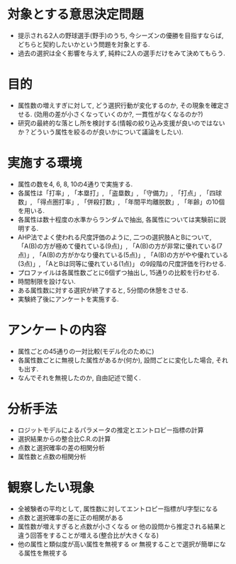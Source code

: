 # 対象とする意思決定問題
- 提示される2人の野球選手(野手)のうち, 今シーズンの優勝を目指すならば, どちらと契約したいかという問題を対象とする. 　
- 過去の選択は全く影響を与えず, 純粋に2人の選手だけをみて決めてもらう. 

# 目的
- 属性数の増えすぎに対して, どう選択行動が変化するのか, その現象を確定させる. (効用の差が小さくなっていくのか?, 一貫性がなくなるのか?)
- 研究の最終的な落とし所を検討する(情報の絞り込み支援が良いのではないか？どういう属性を絞るのが良いかについて議論をしたい). 

# 実施する環境
- 属性の数を4, 6, 8, 10の4通りで実施する. 
- 各属性は「打率」, 「本塁打」, 「盗塁数」, 「守備力」, 「打点」, 「四球数」, 「得点圏打率」, 「併殺打数」, 「年間平均離脱数」, 「年齢」の10個を用いる. 
- 各属性は数十程度の水準からランダムで抽出, 各属性については実験前に説明する. 
- AHP法でよく使われる尺度評価のように, 二つの選択肢AとBについて, 
「A(B)の方が極めて優れている(9点)」, 
「A(B)の方が非常に優れている(7点)」, 
「A(B)の方がかなり優れている(5点)」, 
「A(B)の方がやや優れている(3点)」, 
「AとBは同等に優れている(1点)」
の9段階の尺度評価を行わせる. 
- プロファイルは各属性数ごとに6個ずつ抽出し, 15通りの比較を行わせる. 
- 時間制限を設けない. 
- ある属性数に対する選択が終了すると, 5分間の休憩をさせる. 
- 実験終了後にアンケートを実施する. 

# アンケートの内容
- 属性ごとの45通りの一対比較(モデル化のために)
- 各属性数ごとに無視した属性があるか(何か), 設問ごとに変化した場合, それも出す. 
- なんでそれを無視したのか, 自由記述で聞く. 

# 分析手法
- ロジットモデルによるパラメータの推定とエントロピー指標の計算
- 選択結果からの整合比C.R.の計算
- 点数と選択確率の差の相関分析
- 属性数と点数の相関分析

# 観察したい現象
- 全被験者の平均として, 属性数に対してエントロピー指標がU字型になる
- 点数と選択確率の差に正の相関がある
- 属性数が増えすぎると点数が小さくなる or 他の設問から推定される結果と違う回答をすることが増える(整合比が大きくなる)
- 他の属性と類似度が高い属性を無視する or 無視することで選択が簡単になる属性を無視する